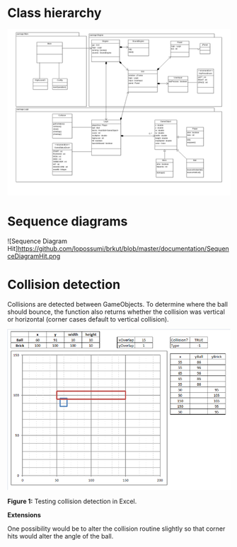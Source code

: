 Class hierarchy
===============

![Class Diagram](https://github.com/lopossumi/brkut/blob/master/documentation/ClassDiagram-2014-12-04.png)

Sequence diagrams
=================
![Sequence Diagram Hit]https://github.com/lopossumi/brkut/blob/master/documentation/SequenceDiagramHit.png

Collision detection
===================

Collisions are detected between GameObjects. To determine where the ball should bounce, the function also returns whether the collision was vertical or horizontal (corner cases default to vertical collision).

![Collision testing](https://github.com/lopossumi/brkut/blob/master/images/collision.png)

**Figure 1:** Testing collision detection in Excel.

**Extensions**

One possibility would be to alter the collision routine slightly so that corner hits would alter the angle of the ball.
